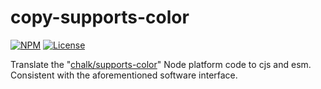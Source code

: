 # copy-supports-color

[![NPM](https://img.shields.io/npm/v/copy-supports-color)](https://www.npmjs.com/package/copy-supports-color)
[![License](https://img.shields.io/github/license/idanran/copy-supports-color)](https://github.com/idanran/copy-supports-color/blob/main/LICENSE)

Translate the "[chalk/supports-color](https://github.com/chalk/supports-color)" Node platform code to cjs and esm. Consistent with the aforementioned software interface.
